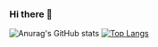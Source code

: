 ### Hi there 👋
![Anurag's GitHub stats](https://github-readme-stats.vercel.app/api?username=SPINOZA&show_icons=true&theme=radical)
[![Top Langs](https://github-readme-stats.vercel.app/api/top-langs/?username=SPINOZA&hide_progress=true)](https://github.com/anuraghazra/github-readme-stats)
